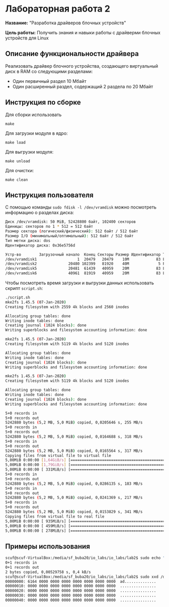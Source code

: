 # Лабораторная работа 2

**Название:** "Разработка драйверов блочных устройств"

**Цель работы:** Получить знания и навыки работы с драйверми блочных устройств для Linux

## Описание функциональности драйвера

Реализовать драйвер блочного устройства, создающего виртуальный диск в RAM со следующими разделами:

- Один первичный раздел 10 Мбайт
- Один расширенный раздел, содержащий 2 раздела по 20 Мбайт

## Инструкция по сборке

Для сборки использовать

`make`

Для загрузки модуля в ядро:

`make load`

Для выгрузки модуля:

`make unload`

Для очистки:

`make clean`

## Инструкция пользователя

С помощью команды `sudo fdisk -l /dev/vramdisk` можно посмотреть информацию о разделах диска:

```bash
Диск /dev/vramdisk: 50 MiB, 52428800 байт, 102400 секторов
Единицы: секторов по 1 * 512 = 512 байт
Размер сектора (логический/физический): 512 байт / 512 байт
Размер I/O (минимальный/оптимальный): 512 байт / 512 байт
Тип метки диска: dos
Идентификатор диска: 0x36e5756d

Устр-во        Загрузочный начало  Конец Секторы Размер Идентификатор Тип
/dev/vramdisk1                  1  20479   20479    10M            83 Linux
/dev/vramdisk2              20480 102399   81920    40M             5 Расширенны
/dev/vramdisk5              20481  61439   40959    20M            83 Linux
/dev/vramdisk6              40961  81919   40959    20M            83 Linux
```

Чтобы посмотреть время загрузки и выгрузки данных использовать скрипт `script.sh`:

```bash
./script.sh
mke2fs 1.45.5 (07-Jan-2020)
Creating filesystem with 2559 4k blocks and 2560 inodes

Allocating group tables: done
Writing inode tables: done
Creating journal (1024 blocks): done
Writing superblocks and filesystem accounting information: done

mke2fs 1.45.5 (07-Jan-2020)
Creating filesystem with 5119 4k blocks and 5120 inodes

Allocating group tables: done
Writing inode tables: done
Creating journal (1024 blocks): done
Writing superblocks and filesystem accounting information: done

mke2fs 1.45.5 (07-Jan-2020)
Creating filesystem with 5119 4k blocks and 5120 inodes

Allocating group tables: done
Writing inode tables: done
Creating journal (1024 blocks): done
Writing superblocks and filesystem accounting information: done

5+0 records in
5+0 records out
5242880 bytes (5,2 MB, 5,0 MiB) copied, 0,0205646 s, 255 MB/s
5+0 records in
5+0 records out
5242880 bytes (5,2 MB, 5,0 MiB) copied, 0,0164688 s, 318 MB/s
5+0 records in
5+0 records out
5242880 bytes (5,2 MB, 5,0 MiB) copied, 0,0165564 s, 317 MB/s
Copying files from virtual file to virtual file
5,00MiB 0:00:00 [1,64GiB/s] [================================================================================================>] 100%
5,00MiB 0:00:00 [1,79GiB/s] [================================================================================================>] 100%
5,00MiB 0:00:00 [ 331MiB/s] [================================================================================================>] 100%
5+0 records in
5+0 records out
5242880 bytes (5,2 MB, 5,0 MiB) copied, 0,0286135 s, 183 MB/s
5+0 records in
5+0 records out
5242880 bytes (5,2 MB, 5,0 MiB) copied, 0,0241369 s, 217 MB/s
5+0 records in
5+0 records out
5242880 bytes (5,2 MB, 5,0 MiB) copied, 0,0153829 s, 341 MB/s
Copying files from virtual file to real file
5,00MiB 0:00:00 [ 935MiB/s] [================================================================================================>] 100%
5,00MiB 0:00:00 [ 459MiB/s] [================================================================================================>] 100%
5,00MiB 0:00:00 [ 278MiB/s] [================================================================================================>] 100%

```

## Примеры использования

```bash
scuf@scuf-VirtualBox:/media/sf_buba20/io_labs/io_labs/lab2$ sudo echo "1" | sudo dd of=/dev/vramdisk6
0+1 records in
0+1 records out
2 bytes copied, 0,00529758 s, 0,4 kB/s
scuf@scuf-VirtualBox:/media/sf_buba20/io_labs/io_labs/lab2$ sudo xxd /dev/vramdisk6 | head -n 5
00000000: 6164 0000 0000 0000 0000 0000 0000 0000  ad..............
00000010: 0000 0000 0000 0000 0000 0000 0000 0000  ................
00000020: 0000 0000 0000 0000 0000 0000 0000 0000  ................
00000030: 0000 0000 0000 0000 0000 0000 0000 0000  ................
00000040: 0000 0000 0000 0000 0000 0000 0000 0000  ................
```
